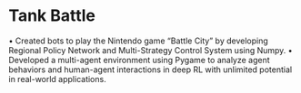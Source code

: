 # Tank Battle

•	Created bots to play the Nintendo game “Battle City” by developing Regional Policy Network and Multi-Strategy Control System using Numpy.
•	Developed a multi-agent environment using Pygame to analyze agent behaviors and human-agent interactions in deep RL with unlimited potential in real-world applications.

